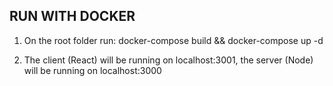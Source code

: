 ## RUN WITH DOCKER
1. On the root folder run:
docker-compose build && docker-compose up -d

2. The client (React) will be running on localhost:3001, the server (Node) will be running on localhost:3000